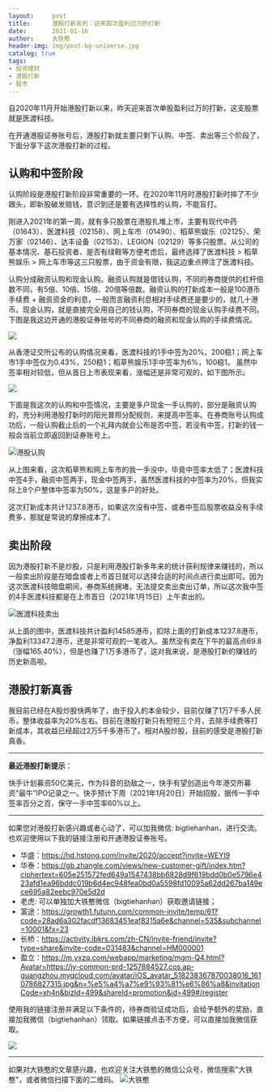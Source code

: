 ```yaml
---
layout:     post
title:      港股打新系列：迎来首次盈利过万的打新
date:       2021-01-16
author:     大铁憨
header-img: img/post-bg-universe.jpg
catalog: true
tags:
- 投资理财
- 港股打新
- 股市
---
```



自2020年11月开始港股打新以来，昨天迎来首次单股盈利过万的打新，这支股票就是医渡科技。

在开通港股证券账号后，港股打新就主要只剩下认购、中签、卖出等三个阶段了，下面分享下这次港股打新的过程。

## 认购和中签阶段

认购阶段是港股打新阶段非常重要的一环。在2020年11月时港股打新时摔了不少跟头，即新股破发赔钱，意识到还是要有选择性的认购，不能盲打。

刚进入2021年的第一周，就有多只股票在港股扎堆上市，主要有现代中药（01643）、医渡科技（02158）、网上车市（01490）、稻草熊娱乐（02125）、荣万家（02146）、达丰设备（02153）、LEGION（02129）等多只股票。从公司的基本情况、基石投资者、是否有绿鞋等方便考虑后，最终选择了医渡科技 > 稻草熊娱乐 > 网上车市等这三只股票，由于资金有限，我这边重点押注了医渡科技。

认购分成融资认购和现金认购。融资认购就是借钱认购，不同的券商提供的杠杆倍数不同，有5倍、10倍、15倍、20倍等倍数。融资认购的打新成本一般是100港币手续费 + 融资资金的利息，一般而言融资利息相对手续费还是要少的，就几十港币。现金认购，就是直接完全用自己的钱认购，不同券商的现金认购手续费不同。下图是我这边开通的港股证券账号的不同券商的融资和现金认购的手续费情况。

![](/img/2021-01-16/quanshang_shouxufei.png)

从香港证交所公布的认购情况来看，医渡科技的1手中签为20%，200稳1；网上车市1手中签仅为0.43%，250稳1；稻草熊娱乐1手中签率为6%，100稳1。 虽然中签率相对较低，但从首日上市表现来看，涨幅还是非常可观的，如下图所示。

![](/img/2021-01-16/IMG_4158.jpg)

下面是我这次的认购和中签情况，主要是多户现金一手认购的，部分是融资认购的，充分利用港股打新时的阳光普照分配规则，来提高中签率。在券商账号认购成功后，一般认购截止后的一个礼拜内就会公布是否中签，若没有中签，打新的钱一般会当前立即返回到证券账号上。

![港股认购](/img/2021-01-16/ganggu_rengoujilu.png)

从上图来看，这次稻草熊和网上车市的我一手没中，毕竟中签率太低了；医渡科技中签4手，融资中签两手，现金中签两手，虽然医渡科技的中签率为20%，但我实际上8个户整体中签率为50%，这是多户的好处。

这次打新成本共计1237.8港币，如果这次没有中签，或者中签后股票收益没有手续费多，那就是常说的摩擦成本了。

## 卖出阶段

因为港股打新不是炒股，只是利用港股打新多年来的统计获利规律来赚钱的，所以一般卖出阶段是在暗盘或者上市首日就可以选择合适的时间点进行卖出即可。因为这次医渡科技暗盘期间，券商系统拥堵，无法提交卖出卖出订单，所以这次我中签的4手医渡科技都是在上市首日（2021年1月15日）上午卖出的。

![医渡科技卖出](/img/2021-01-16/yidukeji_sale.png)

从上面的图中，医渡科技共计盈利14585港币，扣除上面的打新成本1237.8港币，净盈利13347.2港币，还是非常可观的一笔收入。虽然没有卖在下午的最高点69.8（涨幅165.40%），但是也赚了1万多港币了，这对我来说，是港股打新的赚钱的历史新高啦。

## 港股打新真香

我目前已经在A股炒股快两年了，由于投入的本金较少，目前仅赚了1万7千多人民币，整体收益率为20%左右。目前在港股打新只有短短三个月，去除手续费等打新成本，其收益已经超过2万5千多港币了。相对A股炒股，目前的感受是港股打新真香。

--------------------------------------
**最近港股打新提示**：

快手计划募资50亿美元，作为抖音的劲敌之一，快手有望创造出今年港交所募资“最牛”IPO记录之一。快手预计下周（2021年1月20日）开始招股，据传一手中签率百分之百，保守一手中签率60%以上。

---------------------------------------
如果您对港股打新感兴趣或者心动了，可以加我微信: bigtiehanhan，进行交流。也欢迎使用以下我的链接注册和开通港股证券账号。

* 华盛：https://hd.hstong.com/invite/2020/accept?invite=WEYI9
* 华泰：https://gb.zhangle.com/views/new-customer-gift/index.htm?ciphertext=605e251572fed649a1547438bb6828d9f619bdd0b0e5796e423afd1ea96bddc019b6d4ec948fea0bd0a5598fd10095a62dd267ba149ece695a82eebc970e5d2d
* 老虎: 可以单独加大铁憨微信（bigtiehanhan）获取邀请链接；
* 富途：https://growth1.futunn.com/common-invite/temp/61?code=28ad6a302facdf13683451eaf8315a6e&channel=535&subchannel=10001&fx=23
* 长桥：https://activity.lbkrs.com/zh-CN/invite-friend/invite?type=share&invite-code=031483&channel=HM000001
* 盈立：https://m.yxzq.com/webapp/marketing/mgm-Q4.html?Avatar=https://jy-common-prd-1257884527.cos.ap-guangzhou.myqcloud.com/avatar/iOS_avatar_518238367870038016_1610786827315.jpg&n=%e5%a4%a7%e9%93%81%e6%86%a8&invitationCode=xh4n&bizId=499&shareId=promotion&id=499#/register

使用我的链接注册并满足以下条件的，待券商验证成功后，会给予额外的奖励，直接加我微信（bigtiehanhan）领取。如果链接点击不方便，可以直接加我微信获取。

![](/img/2021-01-16/ganggu_rujintiaojian.png)




------------------
如果对大铁憨的文章感兴趣，也欢迎关注大铁憨的微信公众号，微信搜索"大铁憨"，或者微信扫描下面的二维码。
![大铁憨](/img/qrcode_for_gh_datiehanhan.jpg)

